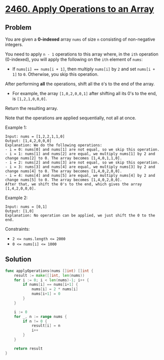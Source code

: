# [2460. Apply Operations to an Array](https://leetcode.com/problems/apply-operations-to-an-array/)

## Problem

You are given a **0-indexed** array `nums` of size `n` consisting of non-negative integers.

You need to apply `n - 1` operations to this array where, in the `ith` operation (0-indexed), you will apply the following on the `ith` element of `nums`:

- If `nums[i] == nums[i + 1]`, then multiply `nums[i]` by `2` and set `nums[i + 1]` to `0`. Otherwise, you skip this operation.

After performing **all** the operations, shift all the `0`'s to the end of the array.

- For example, the array `[1,0,2,0,0,1]` after shifting all its 0's to the end, is `[1,2,1,0,0,0]`.

Return the resulting array.

Note that the operations are applied sequentially, not all at once.


Example 1:

```
Input: nums = [1,2,2,1,1,0]
Output: [1,4,2,0,0,0]
Explanation: We do the following operations:
- i = 0: nums[0] and nums[1] are not equal, so we skip this operation.
- i = 1: nums[1] and nums[2] are equal, we multiply nums[1] by 2 and change nums[2] to 0. The array becomes [1,4,0,1,1,0].
- i = 2: nums[2] and nums[3] are not equal, so we skip this operation.
- i = 3: nums[3] and nums[4] are equal, we multiply nums[3] by 2 and change nums[4] to 0. The array becomes [1,4,0,2,0,0].
- i = 4: nums[4] and nums[5] are equal, we multiply nums[4] by 2 and change nums[5] to 0. The array becomes [1,4,0,2,0,0].
After that, we shift the 0's to the end, which gives the array [1,4,2,0,0,0].
```

Example 2:

```
Input: nums = [0,1]
Output: [1,0]
Explanation: No operation can be applied, we just shift the 0 to the end.
```

Constraints:

- `2 <= nums.length <= 2000`
- `0 <= nums[i] <= 1000`

## Solution

```go
func applyOperations(nums []int) []int {
	result := make([]int, len(nums))
	for i := 0; i < len(nums)-1; i++ {
		if nums[i] == nums[i+1] {
			nums[i] = 2 * nums[i]
			nums[i+1] = 0
		}
	}

	i := 0
	for _, n := range nums {
		if n != 0 {
			result[i] = n
			i++
		}
	}

	return result
}
```